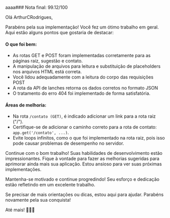 aaaa### Nota final: 99.12/100

Olá ArthurCRodrigues,

Parabéns pela sua implementação! Você fez um ótimo trabalho em geral. Aqui estão alguns pontos que gostaria de destacar:

#### O que foi bem:
- As rotas GET e POST foram implementadas corretamente para as páginas raiz, sugestão e contato.
- A manipulação de arquivos para leitura e substituição de placeholders nos arquivos HTML está correta.
- Você lidou adequadamente com a leitura do corpo das requisições POST
- A rota da API de lanches retorna os dados corretos no formato JSON
- O tratamento do erro 404 foi implementado de forma satisfatória.

#### Áreas de melhoria:
- Na rota `/contato (GET)`, é indicado adicionar um link para a rota raiz ("/").
- Certifique-se de adicionar o caminho correto para a rota de contato: `app.get('/contato', ...)`.
- Evite loops infinitos, como o que foi implementado na rota raiz, pois isso pode causar problemas de desempenho no servidor.

Continue com o bom trabalho! Suas habilidades de desenvolvimento estão impressionantes. Fique à vontade para fazer as melhorias sugeridas para aprimorar ainda mais sua aplicação. Estou ansioso para ver suas próximas implementações.

Mantenha-se motivado e continue progredindo! Seu esforço e dedicação estão refletindo em um excelente trabalho.

Se precisar de mais orientações ou dicas, estou aqui para ajudar. Parabéns novamente pela sua conquista!

Até mais! 👨‍💻🚀
